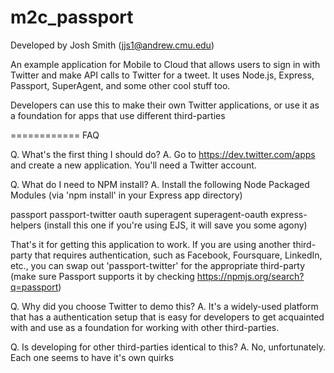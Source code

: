 m2c_passport
============

Developed by Josh Smith (jjs1@andrew.cmu.edu)

An example application for Mobile to Cloud that allows users 
to sign in with Twitter and make API calls to Twitter for a tweet.
It uses Node.js, Express, Passport, SuperAgent, and some other
cool stuff too.

Developers can use this to make their own Twitter applications,
or use it as a foundation for apps that use different third-parties

============
FAQ

Q. What's the first thing I should do?
A. Go to https://dev.twitter.com/apps and create a new application. You'll need a Twitter account.

Q. What do I need to NPM install?
A. Install the following Node Packaged Modules (via 'npm install' in your Express app directory)
   
   passport
   passport-twitter
   oauth
   superagent
   superagent-oauth
   express-helpers   (install this one if you're using EJS, it will save you some agony)
   
   That's it for getting this application to work. If you are using another third-party that requires
   authentication, such as Facebook, Foursquare, LinkedIn, etc., you can swap out 'passport-twitter'
   for the appropriate third-party (make sure Passport supports it by checking https://npmjs.org/search?q=passport)
   
Q. Why did you choose Twitter to demo this?
A. It's a widely-used platform that has a authentication setup that is easy for developers to get
   acquainted with and use as a foundation for working with other third-parties.

Q. Is developing for other third-parties identical to this?
A. No, unfortunately. Each one seems to have it's own quirks




